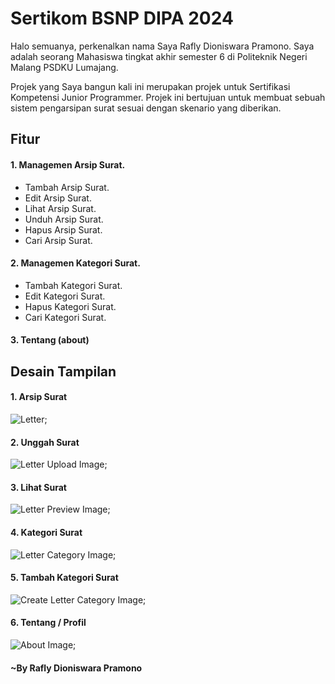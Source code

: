 # Sertikom BSNP DIPA 2024

Halo semuanya, perkenalkan nama Saya Rafly Dioniswara Pramono. Saya adalah seorang Mahasiswa tingkat akhir semester 6 di Politeknik Negeri Malang PSDKU Lumajang. 

Projek yang Saya bangun kali ini merupakan projek untuk Sertifikasi Kompetensi Junior Programmer. Projek ini bertujuan untuk membuat sebuah sistem pengarsipan surat sesuai dengan skenario yang diberikan.

## Fitur
#### 1. Managemen Arsip Surat.
* Tambah Arsip Surat.
* Edit Arsip Surat.
* Lihat Arsip Surat.
* Unduh Arsip Surat.
* Hapus Arsip Surat.
* Cari Arsip Surat.
#### 2. Managemen Kategori Surat.
* Tambah Kategori Surat.
* Edit Kategori Surat.
* Hapus Kategori Surat.
* Cari Kategori Surat.
#### 3. Tentang (about)

## Desain Tampilan
#### 1. Arsip Surat
![Letter]("./frontend/src/assets/images/arsip-surat.png");
#### 2. Unggah Surat
![Letter Upload Image]("./frontend/src/assets/images/unggah-surat.png");
#### 3. Lihat Surat
![Letter Preview Image]("./frontend/src/assets/images/lihat-surat.png");
#### 4. Kategori Surat
![Letter Category Image]("./frontend/src/assets/images/kategori.png");
#### 5. Tambah Kategori Surat
![Create Letter Category Image]("./frontend/src/assets/images/tambah-kategori.png");
#### 6. Tentang / Profil
![About Image]("./frontend/src/assets/images/tentang.png");

#### ~By Rafly Dioniswara Pramono